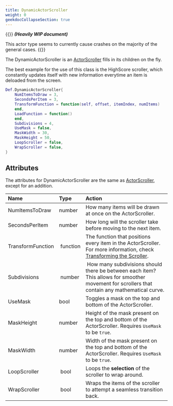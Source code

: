 ```yaml
---
title: DynamicActorScroller
weight: 0
geekdocCollapseSection: true
---
```


{{<hint type="caution">}}
***(Heavily WIP document)***

This actor type seems to currently cause crashes on the majority of the general cases.
{{</hint>}}

The DynamicActorScroller is an [ActorScroller](../actorscroller/) fills in its children on the fly.

The best example for the use of this class is the HighScore scroller, which constantly updates itself with new
information everytime an item is deloaded from the screen.

```lua
Def.DynamicActorScroller{
	NumItemsToDraw = 3,
	SecondsPerItem = 3,
	TransformFunction = function(self, offset, itemIndex, numItems)
	end,
	LoadFunction = function()
	end,
	Subdivisions = 4,
	UseMask = false,
	MaskWidth = 30,
	MaskHeight = 50,
	LoopScroller = false,
	WrapScroller = false,
}
```

## Attributes

The attributes for DynamicActorScroller are the same as [ActorScroller](../actorscroller/), except for an addition.

| Name | Type | Action |
| :--- | :--- | :----- |
NumItemsToDraw | number | How many items will be drawn at once on the ActorScroller.
SecondsPerItem | number | How long will the scroller take before moving to the next item.
TransformFunction | function | The function that positions every item in the ActorScroller. For more information, check [Transforming the Scroller](../actorscroller/#transforming-the-scroller).
Subdivisions | number | How many subdivisions should there be between each item? This allows for smoother movement for scrollers that contain any mathematical curve.
UseMask | bool | Toggles a mask on the top and bottom of the ActorScroller.
MaskHeight | number | Height of the mask present on the top and bottom of the ActorScroller. Requires `UseMask` to be `true`.
MaskWidth | number | Width of the mask present on the top and bottom of the ActorScroller. Requires `UseMask` to be `true`.
LoopScroller | bool | Loops the **selection** of the scroller to wrap around.
WrapScroller | bool | Wraps the items of the scroller to attempt a seamless transition back.